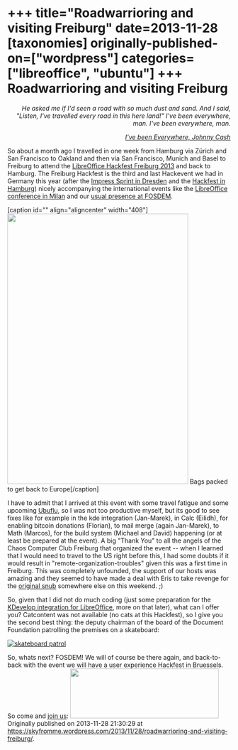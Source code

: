 +++
title="Roadwarrioring and visiting Freiburg"
date=2013-11-28
[taxonomies]
originally-published-on=["wordpress"]
categories=["libreoffice", "ubuntu"]
+++
Roadwarrioring and visiting Freiburg
====================================

<p style="text-align:right;"><em>He asked me if I'd seen a road with so much dust and sand.</em>
<em> And I said, "Listen, I've travelled every road in this here land!"</em>
<em> I've been everywhere, man.</em>
<em> I've been everywhere, man.</em></p>
<p style="text-align:right;"><a href="https://www.youtube.com/watch?v=MmFN9C9PVpg"><em>I've been Everywhere, Johnny Cash</em></a></p>
<p style="text-align:left;">So about a month ago I travelled in one week from Hamburg via Zürich and San Francisco to Oakland and then via San Francisco, Munich and Basel to Freiburg to attend the <a href="https://wiki.documentfoundation.org/Hackfest/Freiburg2013">LibreOffice Hackfest Freiburg 2013</a> and back to Hamburg. The Freiburg Hackfest is the third and last Hackevent we had in Germany this year (after the <a href="https://wiki.documentfoundation.org/Marketing/Events/ImpressSprint2013">Impress Sprint in Dresden</a> and the <a href="http://erack.org/blog/archives/28-LibreOffice-Hamburg-Hackfest-Retrospective.html">Hackfest in Hamburg</a>) nicely accompanying the international events like the <a href="http://conference.libreoffice.org/2013/en">LibreOffice conference in Milan</a> and our <a href="https://wiki.documentfoundation.org/Marketing/Events/Fosdem2013">usual presence at FOSDEM</a>.</p>


[caption id="" align="aligncenter" width="408"]<img alt="" src="https://lh5.googleusercontent.com/-kgOiqMr2pKc/UnMn8RkKUoI/AAAAAAAABTA/u0tDBZVYJBM/w408-h609-no/DSC07171rot.JPG" width="408" height="609" /> Bags packed to get back to Europe[/caption]
<p style="text-align:left;">I have to admit that I arrived at this event with some travel fatigue and some upcoming <a href="https://twitter.com/search?q=ubuflu&amp;src=typd">Ubuflu</a>, so I was not too productive myself, but its good to see fixes like for example in the kde integration (Jan-Marek), in Calc (Eilidh), for enabling bitcoin donations (Florian), to mail merge (again Jan-Marek), to Math (Marcos), for the build system (Michael and David) happening (or at least be prepared at the event). A big "Thank You" to all the angels of the Chaos Computer Club Freiburg that organized the event -- when I learned that I would need to travel to the US right before this, I had some doubts if it would result in "remote-organization-troubles" given this was a first time in Freiburg. This was completely unfounded, the support of our hosts was amazing and they seemed to have made a deal with Eris to take revenge for the <a href="https://en.wikipedia.org/wiki/Discordianism#Original_Snub">original snub</a> somewhere else on this weekend. ;)</p>
<p style="text-align:left;">So, given that I did not do much coding (just some preparation for the <a href="http://nabble.documentfoundation.org/Building-LibreOffice-from-an-IDE-td4083960.html">KDevelop integration for LibreOffice</a>, more on that later), what can I offer you? Catcontent was not available (no cats at this Hackfest), so I give you the second best thing: the deputy chairman of the board of the Document Foundation patrolling the premises on a skateboard:</p>
<a href="/static/img/wp/2013/11/animated.gif"><img alt="skateboard patrol" src="/static/img/wp/2013/11/animated.gif" /></a>

So, whats next? FOSDEM! We will of course be there again, and back-to-back with the event we will have a user experience Hackfest in Bruessels. So come and <a href="https://wiki.documentfoundation.org/Hackfest/FOSDEM2014">join us</a>:
<a href="https://wiki.documentfoundation.org/Hackfest/FOSDEM2014"><img src="https://wiki.documentfoundation.org/images/thumb/d/d5/BrusselsUXHackfest2014.png/335px-BrusselsUXHackfest2014.png" width="335" height="112" class="alignnone" /></a>
Originally published on 2013-11-28 21:30:29 at https://skyfromme.wordpress.com/2013/11/28/roadwarrioring-and-visiting-freiburg/.

